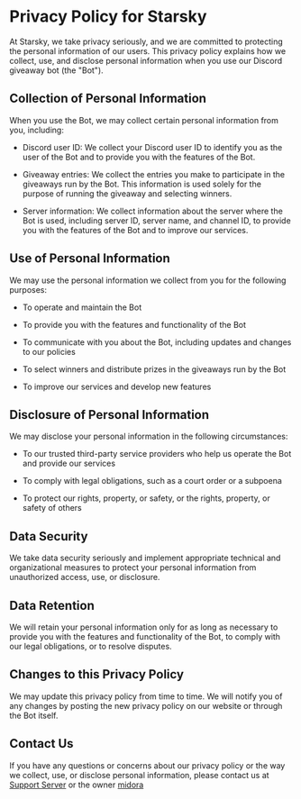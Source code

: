 # Privacy Policy for Starsky

At Starsky, we take privacy seriously, and we are committed to protecting the personal information of our users. This privacy policy explains how we collect, use, and disclose personal information when you use our Discord giveaway bot (the "Bot").

## Collection of Personal Information

When you use the Bot, we may collect certain personal information from you, including:

- Discord user ID: We collect your Discord user ID to identify you as the user of the Bot and to provide you with the features of the Bot.

- Giveaway entries: We collect the entries you make to participate in the giveaways run by the Bot. This information is used solely for the purpose of running the giveaway and selecting winners.

- Server information: We collect information about the server where the Bot is used, including server ID, server name, and channel ID, to provide you with the features of the Bot and to improve our services.

## Use of Personal Information

We may use the personal information we collect from you for the following purposes:

- To operate and maintain the Bot

- To provide you with the features and functionality of the Bot

- To communicate with you about the Bot, including updates and changes to our policies

- To select winners and distribute prizes in the giveaways run by the Bot

- To improve our services and develop new features

## Disclosure of Personal Information

We may disclose your personal information in the following circumstances:

- To our trusted third-party service providers who help us operate the Bot and provide our services

- To comply with legal obligations, such as a court order or a subpoena

- To protect our rights, property, or safety, or the rights, property, or safety of others

## Data Security

We take data security seriously and implement appropriate technical and organizational measures to protect your personal information from unauthorized access, use, or disclosure.

## Data Retention

We will retain your personal information only for as long as necessary to provide you with the features and functionality of the Bot, to comply with our legal obligations, or to resolve disputes.

## Changes to this Privacy Policy

We may update this privacy policy from time to time. We will notify you of any changes by posting the new privacy policy on our website or through the Bot itself.

## Contact Us

If you have any questions or concerns about our privacy policy or the way we collect, use, or disclose personal information, please contact us at [Support Server](https://discord.gg/y97MvVyrwC) or the owner [midora](https://discord.com/users/897838071922446466)
